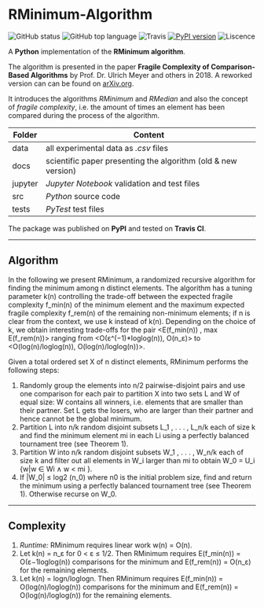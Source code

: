 # RMinimum-Algorithm

![GitHub status](https://img.shields.io/badge/status-release-success) ![GitHub top language](https://img.shields.io/github/languages/top/jfklorenz/python-rminimum) ![Travis](https://travis-ci.org/jfklorenz/RMinimum-Algorithm.svg?branch=master)
[![PyPI version](https://badge.fury.io/py/RMinimum-Algorithm.svg)](https://badge.fury.io/py/RMinimum-Algorithm) ![Liscence](https://img.shields.io/github/license/jfklorenz/RMinimum-Algorithm)

A **Python** implementation of the **RMinimum algorithm**.

The algorithm is presented in the paper **Fragile Complexity of Comparison-Based Algorithms** by Prof. Dr. Ulrich Meyer and others in 2018.
A reworked version can can be found on [arXiv.org](https://arxiv.org/abs/1901.02857 "arXiv.org").

It introduces the algorithms *RMinimum* and *RMedian* and also the concept of *fragile complexity*, i.e. the amount of times an element has been compared during the process of the algorithm.

Folder | Content
--- | ---
data | all experimental data as *.csv* files
docs | scientific paper presenting the algorithm (old & new version)
jupyter | *Jupyter Notebook* validation and test files  
src | *Python* source code
tests | *PyTest* test files

The package was published on **PyPI** and tested on **Travis CI**.

---

## Algorithm
In the following we present RMinimum, a randomized recursive algorithm for finding the minimum among n distinct elements. The algorithm has a tuning parameter k(n) controlling the
trade-off between the expected fragile complexity f_min(n) of the minimum element and the maximum expected fragile complexity f_rem(n) of the remaining non-minimum elements; if n is clear from the context, we use k instead of k(n). Depending on the choice of k, we obtain interesting trade-offs for the pair <E(f_min(n)) , max E(f_rem(n))> ranging from <O(ε^(−1)*loglog(n)), O(n_ε)> to
<O(log(n)/loglog(n)), O(log(n)/loglog(n))>.

Given a total ordered set X of n distinct elements, RMinimum performs the following steps:

1. Randomly group the elements into n/2 pairwise-disjoint pairs and use one comparison for each pair to partition X into two sets L and W of equal size: W contains all winners, i.e. elements that are smaller than their partner. Set L gets the losers, who are larger than their partner and hence cannot be the global minimum.
2. Partition L into n/k random disjoint subsets L_1 , . . . , L_n/k each of size k and find the minimum element mi in each Li using a perfectly balanced tournament tree (see Theorem 1).
3. Partition W into n/k random disjoint subsets W_1 , . . . , W_n/k each of size k and filter out all elements in W_i larger than mi to obtain W_0 = U_i {w|w ∈ Wi ∧ w < mi }.
4. If |W_0| ≤ log2 (n_0) where n0 is the initial problem size, find and return the minimum using a perfectly balanced tournament tree (see Theorem 1). Otherwise recurse on W_0.

---

## Complexity
1. *Runtime:* RMinimum requires linear work w(n) = O(n).
2. Let k(n) = n_ε for 0 < ε ≤ 1/2. Then RMinimum requires E(f_min(n)) = O(ε−1loglog(n)) comparisons for the minimum and E(f_rem(n)) = O(n_ε) for the remaining elements.
3. Let k(n) = logn/loglogn. Then RMinimum requires E(f_min(n)) = O(log(n)/loglog(n)) comparisons for the minimum and E(f_rem(n)) = O(log(n)/loglog(n)) for the remaining elements.
